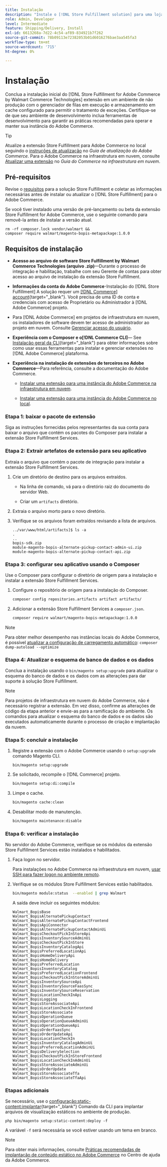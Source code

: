 ```yaml
---
title: Instalação
description: "Instale o [!DNL Store Fulfillment solution] para uma loja Adobe Commerce usando o Composer para PHP."
role: Admin, Developer
level: Intermediate
feature: Shipping/Delivery, Install
exl-id: 6613268a-7d22-4c54-af89-834921b7f262
source-git-commit: 78b09113e72382053b01d6016276bae3aa545fa3
workflow-type: tm+mt
source-wordcount: '715'
ht-degree: 0%

---
```



# Instalação

Conclua a instalação inicial do [!DNL Store Fulfillment for Adobe Commerce by Walmart Commerce Technologies] extensão em um ambiente de não produção com o gerenciador de filas em execução e armazenamento em cache configurado para permitir o tratamento de exceções. Certifique-se de que seu ambiente de desenvolvimento inclua ferramentas de desenvolvimento para garantir as práticas recomendadas para operar e manter sua instância do Adobe Commerce.

>[!TIP]
>
>Atualize a extensão Store Fulfillment para Adobe Commerce no local seguindo o [instruções de atualização](https://experienceleague.adobe.com/docs/commerce-operations/upgrade-guide/modules/upgrade.html) no _Guia de atualização do Adobe Commerce_. Para o Adobe Commerce na infraestrutura em nuvem, consulte [Atualizar uma extensão](https://experienceleague.adobe.com/docs/commerce-cloud-service/user-guide/configure-store/extensions.html#upgrade-an-extension) no *Guia do Commerce na infraestrutura em nuvem*.

## Pré-requisitos

Revise o [requisitos](solution-requirements.md) para a solução Store Fulfillment e coletar as informações necessárias antes de instalar ou atualizar o [!DNL Store Fulfillment] para o Adobe Commerce.

Se você tiver instalado uma versão de pré-lançamento ou beta da extensão Store Fulfillment for Adobe Commerce, use o seguinte comando para removê-la antes de instalar a versão atual.

```terminal
rm -rf composer.lock vendor/walmart &&
composer require walmart/magento-bopis-metapackage:1.0.0
```

## Requisitos de instalação

- **Acesso ao arquivo de software Store Fulfillment by Walmart Commerce Technologies (arquivo .zip)**—Durante o processo de integração e habilitação, trabalhe com seu Gerente de contas para obter acesso ao arquivo de instalação da extensão Store Fulfillment.

- **Informações da conta do Adobe Commerce**-Instalação do [!DNL Store Fulfillment] A solução requer um [[!DNL Commerce] account](https://docs.magento.com/user-guide/magento/magento-account.html){target="_blank"}. Você precisa de uma ID de conta e credenciais com acesso de Proprietário ou Administrador à [!DNL Adobe Commerce] projeto.

- Para [!DNL Adobe Commerce] em projetos de infraestrutura em nuvem, os instaladores de software devem ter acesso de administrador ao projeto em nuvem. Consulte [Gerenciar acesso do usuário](https://devdocs.magento.com/cloud/project/user-admin.html).

- **Experiência com o Composer e o[!DNL Commerce CLI]**— See [Instalação geral da CLI](https://devdocs.magento.com/extensions/install/){target="_blank"} para obter informações sobre como usar essas ferramentas para instalar e gerenciar extensões no [!DNL Adobe Commerce] plataforma.

- **Experiência na instalação de extensões de terceiros no Adobe Commerce**—Para referência, consulte a documentação do Adobe Commerce.

   - [Instalar uma extensão para uma instância do Adobe Commerce na infraestrutura em nuvem](https://devdocs.magento.com/cloud/howtos/install-components.html#install-an-extension).

   - [Instalar uma extensão para uma instância do Adobe Commerce no local](https://devdocs.magento.com/extensions/install/).

### Etapa 1: baixar o pacote de extensão

Siga as instruções fornecidas pelos representantes da sua conta para baixar o arquivo que contém os pacotes do Composer para instalar a extensão Store Fulfillment Services.

### Etapa 2: Extrair artefatos de extensão para seu aplicativo

Extraia o arquivo que contém o pacote de integração para instalar a extensão Store Fulfillment Services.

1. Crie um diretório de destino para os arquivos extraídos.

   - Na linha de comando, vá para o diretório raiz do documento do servidor Web.

   - Criar um `artifacts` diretório.

1. Extraia o arquivo morto para o novo diretório.

1. Verifique se os arquivos foram extraídos revisando a lista de arquivos.

   ```
   ../var/www/html/artifacts]$ ls -a
   .
   ..
   bopis-sdk.zip
   module-magento-bopis-alternate-pickup-contact-admin-ui.zip
   module-magento-bopis-alternate-pickup-contact-api.zip
   ```

### Etapa 3: configurar seu aplicativo usando o Composer

Use o Composer para configurar o diretório de origem para a instalação e instalar a extensão Store Fulfillment Services.

1. Configure o repositório de origem para a instalação do Composer.

   ```bash
   composer config repositories.artifacts artifact artifacts/
   ```

1. Adicionar a extensão Store Fulfillment Services a `composer.json`.

   ```bash
   composer require walmart/magento-bopis-metapackage:1.0.0
   ```

>[!NOTE]
>
>Para obter melhor desempenho nas instâncias locais do Adobe Commerce, é possível [atualizar a configuração de carregamento automático](https://experienceleague.adobe.com/docs/commerce-operations/performance-best-practices/deployment-flow.html#update-the-autoloader): `composer dump-autoload --optimize`

### Etapa 4: Atualizar o esquema de banco de dados e os dados

Conclua a instalação usando o `bin/magento setup:upgrade` para atualizar o esquema do banco de dados e os dados com as alterações para dar suporte à solução Store Fulfillment.

>[!NOTE]
>
>Para projetos de infraestrutura em nuvem do Adobe Commerce, não é necessário registrar a extensão. Em vez disso, confirme as alterações de código da etapa anterior e envie-as para a ramificação do ambiente. Os comandos para atualizar o esquema do banco de dados e os dados são executados automaticamente durante o processo de criação e implantação da nuvem.

### Etapa 5: concluir a instalação

1. Registre a extensão com o Adobe Commerce usando o `setup:upgrade` comando Magento CLI.

   ```terminal
   bin/magento setup:upgrade
   ```

1. Se solicitado, recompile o [!DNL Commerce] projeto.

   ```bash
   bin/magento setup:di:compile
   ```

1. Limpe o cache.

   ```bash
   bin/magento cache:clean
   ```

1. Desabilitar modo de manutenção.

   ```bash
   bin/magento maintenance:disable
   ```

### Etapa 6: verificar a instalação

No servidor do Adobe Commerce, verifique se os módulos da extensão Store Fulfillment Services estão instalados e habilitados.

1. Faça logon no servidor.

   Para instalações no Adobe Commerce na infraestrutura em nuvem, [usar SSH para fazer logon no ambiente remoto](https://devdocs.magento.com/cloud/env/environments-ssh.html#ssh).

1. Verifique se os módulos Store Fulfillment Services estão habilitados.

   ```bash
   bin/magento module:status  --enabled | grep Walmart
   ```

   A saída deve incluir os seguintes módulos:

   ```
   Walmart_BopisBase
   Walmart_BopisAlternatePickupContact
   Walmart_BopisAlternatePickupContactFrontend
   Walmart_BopisApiConnector
   Walmart_BopisAlternatePickupContactAdminUi
   Walmart_BopisCheckoutPickInStoreApi
   Walmart_BopisInventorySourceAdminUi
   Walmart_BopisCheckoutPickInStore
   Walmart_BopisInventoryCatalogApi
   Walmart_BopisPreferredLocationApi
   Walmart_BopisHomeDeliveryApi
   Walmart_BopisHomeDelivery
   Walmart_BopisPreferredLocation
   Walmart_BopisInventoryCatalog
   Walmart_BopisPreferredLocationFrontend
   Walmart_BopisCheckoutPickInStoreAdminUi
   Walmart_BopisInventorySourceApi
   Walmart_BopisInventorySourceFaasSync
   Walmart_BopisInventorySourceReservation
   Walmart_BopisLocationCheckInApi
   Walmart_BopisLogging
   Walmart_BopisStoreAssociateApi
   Walmart_BopisLocationCheckInFrontend
   Walmart_BopisStoreAssociate
   Walmart_BopisOperationQueue
   Walmart_BopisOperationQueueAdminUi
   Walmart_BopisOperationQueueApi
   Walmart_BopisOrderFaasSync
   Walmart_BopisOrderUpdateApi
   Walmart_BopisLocationCheckIn
   Walmart_BopisInventoryCatalogAdminUi
   Walmart_BopisPreferredLocationAdminUi
   Walmart_BopisDeliverySelection
   Walmart_BopisCheckoutPickInStoreFrontend
   Walmart_BopisLocationCheckInAdminUi
   Walmart_BopisStoreAssociateAdminUi
   Walmart_BopisOrderUpdate
   Walmart_BopisStoreAssociateTfa
   Walmart_BopisStoreAssociateTfaApi
   ```

### Etapas adicionais

Se necessário, use o [configuração:static-content:implantar](https://experienceleague.adobe.com/docs/commerce-operations/reference/commerce-on-premises.html){target="_blank"} Comando da CLI para implantar arquivos de visualização estáticos no ambiente de produção.

```terminal
php bin/magento setup:static-content:deploy -f
```

A variável `-f` será necessária se você estiver usando um tema em branco.

>[!NOTE]
>
>Para obter mais informações, consulte [Práticas recomendadas de implantação de conteúdo estático no Adobe Commerce](https://experienceleague.adobe.com/docs/commerce-operations/implementation-playbook/best-practices/development/static-content-deployment.html) no Centro de ajuda da Adobe Commerce.


